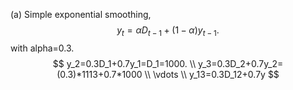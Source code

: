 (a) Simple exponential smoothing,
$$
y_t=\alpha D_{t-1}+({1-\alpha}) y_{t-1}.
$$
with alpha=0.3.
$$
y_2=0.3D_1+0.7y_1=D_1=1000. \\
y_3=0.3D_2+0.7y_2=(0.3)*1113+0.7*1000 \\
\vdots \\
y_13=0.3D_12+0.7y
$$
<!--stackedit_data:
eyJoaXN0b3J5IjpbMTI5NzU4OTI3NCwzMTMyODA5OTcsNzMwOT
k4MTE2XX0=
-->